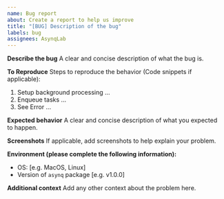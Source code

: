```yaml
---
name: Bug report
about: Create a report to help us improve
title: "[BUG] Description of the bug"
labels: bug
assignees: AsynqLab
---
```


**Describe the bug**
A clear and concise description of what the bug is.

**To Reproduce**
Steps to reproduce the behavior (Code snippets if applicable):

1. Setup background processing ...
2. Enqueue tasks ...
3. See Error ...

**Expected behavior**
A clear and concise description of what you expected to happen.

**Screenshots**
If applicable, add screenshots to help explain your problem.

**Environment (please complete the following information):**

- OS: [e.g. MacOS, Linux]
- Version of `asynq` package [e.g. v1.0.0]

**Additional context**
Add any other context about the problem here.
